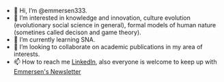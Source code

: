 - 👋 Hi, I’m @emmersen333. 
- 👀 I’m interested in knowledge and innovation, culture evolution (evolutionary social science in general), formal models of human nature (sometines called decison and game theory). 
- 🌱 I’m currently learning SNA.
- 💞️ I’m looking to collaborate on academic publications in my area of interests.
- 📫 How to reach me <a href="https://www.linkedin.com/in/emmersen-azalea-91008812b/" target="_blank">LinkedIn</a>, also everyone is welcome to keep up with <a href="https://emmersen.substack.com/">Emmersen's Newsletter </a>


<!---
emmersen333/emmersen333 is a ✨ special ✨ repository because its `README.md` (this file) appears on your GitHub profile.
You can click the Preview link to take a look at your changes.
--->
